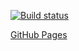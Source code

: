 [![Build status](https://ci.appveyor.com/api/projects/status/6tld3t9pnbu7atns?svg=true)](https://ci.appveyor.com/project/tomcxa/testing)

[GitHub Pages](tomcxa.github.io/testing/)